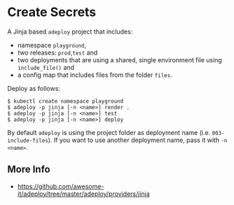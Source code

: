 # Create Secrets

A Jinja based `adeploy`  project that includes:

* namespace `playground`,
* two releases: `prod`,`test` and
* two deployments that are using a shared, single environment file using `include_file()` and
* a config map that includes files from the folder `files`. 

Deploy as follows:

```
$ kubectl create namespace playground
$ adeploy -p jinja [-n <name>] render .
$ adeploy -p jinja [-n <name>] test
$ adeploy -p jinja [-n <name>] deploy
```

By default `adeploy` is using the project folder as deployment name (i.e. `003-include-files`). 
If you want to use another deployment name, pass it with `-n <name>`.

## More Info

* https://github.com/awesome-it/adeploy/tree/master/adeploy/providers/jinja